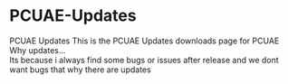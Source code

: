 # PCUAE-Updates
PCUAE Updates
This is the PCUAE Updates downloads page for PCUAE 
<br>
Why updates...
<br>
Its because i always find some bugs or issues after release
and we dont want bugs that why there are updates
